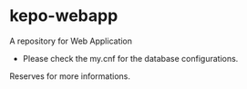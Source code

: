 # kepo-webapp
A repository for Web Application


* Please check the my.cnf for the database configurations.

Reserves for more informations.
